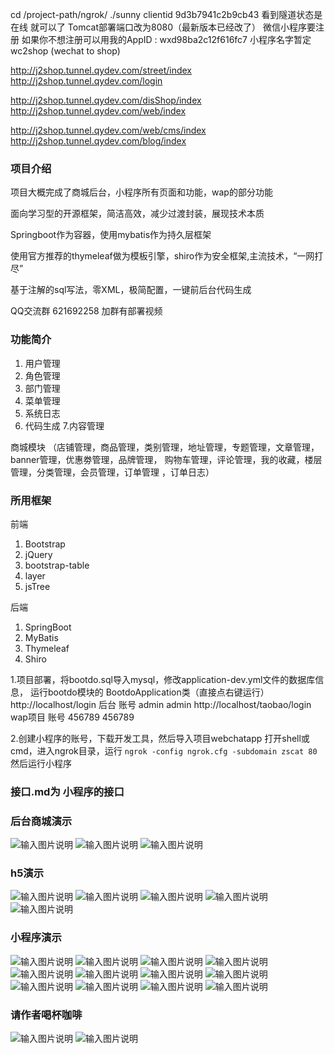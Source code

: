 
<!-- hezijian6338 -->
cd /project-path/ngrok/
./sunny clientid 9d3b7941c2b9cb43
看到隧道状态是 在线 就可以了
Tomcat部署端口改为8080（最新版本已经改了）
微信小程序要注册 如果你不想注册可以用我的AppID : wxd98ba2c12f616fc7
小程序名字暂定 wc2shop  (wechat to shop)































http://j2shop.tunnel.qydev.com/street/index
http://j2shop.tunnel.qydev.com/login

http://j2shop.tunnel.qydev.com/disShop/index
http://j2shop.tunnel.qydev.com/web/index

http://j2shop.tunnel.qydev.com/web/cms/index
http://j2shop.tunnel.qydev.com/blog/index

###  **项目介绍** 
项目大概完成了商城后台，小程序所有页面和功能，wap的部分功能

面向学习型的开源框架，简洁高效，减少过渡封装，展现技术本质

Springboot作为容器，使用mybatis作为持久层框架

使用官方推荐的thymeleaf做为模板引擎，shiro作为安全框架,主流技术，“一网打尽”

基于注解的sql写法，零XML，极简配置，一键前后台代码生成


QQ交流群 621692258
加群有部署视频

###  **功能简介** 


1. 用户管理
2. 角色管理
3. 部门管理
4. 菜单管理
5. 系统日志
6. 代码生成
7.内容管理

商城模块 （店铺管理，商品管理，类别管理，地址管理，专题管理，文章管理，banner管理，优惠劵管理，品牌管理，
购物车管理，评论管理，我的收藏，楼层管理，分类管理，会员管理，订单管理 ，订单日志）

###  **所用框架** 


  前端 
1. Bootstrap
2. jQuery
3. bootstrap-table
4. layer
5. jsTree 

后端
1. SpringBoot 
2. MyBatis
3. Thymeleaf
4. Shiro

1.项目部署，将bootdo.sql导入mysql，修改application-dev.yml文件的数据库信息，
运行bootdo模块的 BootdoApplication类（直接点右键运行）
http://localhost/login 后台  账号 admin admin
http://localhost/taobao/login  wap项目   账号 456789  456789

2.创建小程序的账号，下载开发工具，然后导入项目webchatapp
打开shell或cmd，进入ngrok目录，运行 `ngrok -config ngrok.cfg -subdomain zscat 80`
然后运行小程序
### 接口.md为 小程序的接口

### 后台商城演示

![输入图片说明](https://gitee.com/uploads/images/2017/1025/180334_51525b54_134431.png "QQ图片20171025174621.png")
![输入图片说明](https://gitee.com/uploads/images/2017/1025/180346_f53edd7c_134431.png "QQ图片20171025174635.png")
![输入图片说明](https://gitee.com/uploads/images/2017/1025/180355_eb20b1b5_134431.png "QQ图片20171025174645.png")

### h5演示

![输入图片说明](https://gitee.com/uploads/images/2017/1025/180412_b9755dfe_134431.png "QQ图片20171025174652.png")
![输入图片说明](https://gitee.com/uploads/images/2017/1025/180420_94e11148_134431.png "QQ图片20171025174658.png")
![输入图片说明](https://gitee.com/uploads/images/2017/1025/180432_b9f7b2b6_134431.png "QQ图片20171025174707.png")
![输入图片说明](https://gitee.com/uploads/images/2017/1025/180440_833cce1d_134431.png "QQ图片20171025174756.png")
![输入图片说明](https://gitee.com/uploads/images/2017/1025/180448_5c483b2a_134431.png "QQ图片20171025174801.png")

### 小程序演示

![输入图片说明](https://gitee.com/uploads/images/2017/1025/180507_0a581be2_134431.png "QQ图片20171025175709.png")
![输入图片说明](https://gitee.com/uploads/images/2017/1025/180516_4d0e4ba6_134431.png "QQ图片20171025175447.png")
![输入图片说明](https://gitee.com/uploads/images/2017/1025/180524_8d557d35_134431.png "QQ图片20171025175453.png")
![输入图片说明](https://gitee.com/uploads/images/2017/1025/180532_961500d0_134431.png "QQ图片20171025175458.png")
![输入图片说明](https://gitee.com/uploads/images/2017/1025/180541_cd4ec06c_134431.png "QQ图片20171025175512.png")
![输入图片说明](https://gitee.com/uploads/images/2017/1025/180550_47dad79b_134431.png "QQ图片20171025175517.png")
![输入图片说明](https://gitee.com/uploads/images/2017/1025/180604_3e71fb1b_134431.png "QQ图片20171025175525.png")
![输入图片说明](https://gitee.com/uploads/images/2017/1025/180611_544d1da3_134431.png "QQ图片20171025175552.png")
![输入图片说明](https://gitee.com/uploads/images/2017/1025/180619_ba8b1747_134431.png "QQ图片20171025175559.png")
![输入图片说明](https://gitee.com/uploads/images/2017/1025/180626_5a8cad93_134431.png "QQ图片20171025175603.png")
![输入图片说明](https://gitee.com/uploads/images/2017/1025/180634_c2b59ea8_134431.png "QQ图片20171025175612.png")
![输入图片说明](https://gitee.com/uploads/images/2017/1025/180643_55227726_134431.png "QQ图片20171025175620.png")


###  请作者喝杯咖啡

![输入图片说明](https://git.oschina.net/uploads/images/2017/0829/203712_6694b4c1_134431.jpeg "weixin.jpg")
![输入图片说明](https://git.oschina.net/uploads/images/2017/0829/203723_5567bd56_134431.jpeg "alipay.jpg")



